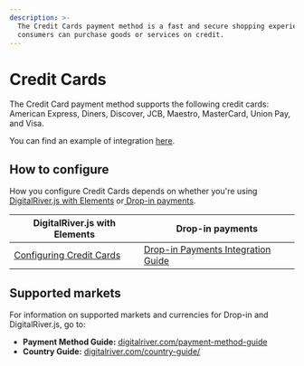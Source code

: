 ```yaml
---
description: >-
  The Credit Cards payment method is a fast and secure shopping experience where
  consumers can purchase goods or services on credit.
---
```


# Credit Cards

The Credit Card payment method supports the following credit cards: American Express, Diners, Discover, JCB, Maestro, MasterCard, Union Pay, and Visa.

You can find an example of integration [here](https://drh.img.digitalriver.com/DRHM/Storefront/Site/drdod15/pb/multimedia/creditcard.html).&#x20;

## How to configure&#x20;

How you configure Credit Cards depends on whether you're using [DigitalRiver.js with Elements](../payments-solutions/digitalriver.js/) or[ Drop-in payments](../payments-solutions/drop-in/). &#x20;

| DigitalRiver.js with Elements                                                                     | Drop-in payments                                                                                 |
| ------------------------------------------------------------------------------------------------- | ------------------------------------------------------------------------------------------------ |
| [Configuring Credit Cards](../payments-solutions/digitalriver.js/payment-methods/credit-cards.md) | [Drop-in Payments Integration Guide](../payments-solutions/drop-in/drop-in-integration-guide.md) |

## Supported markets

For information on supported markets and currencies for Drop-in and DigitalRiver.js, go to:&#x20;

* **Payment Method Guide:** [digitalriver.com/payment-method-guide](https://www.digitalriver.com/payment-method-guide/)
* **Country Guide:** [digitalriver.com/country-guide/](https://www.digitalriver.com/country-guide/)
